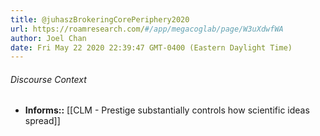 ```yaml
---
title: @juhaszBrokeringCorePeriphery2020
url: https://roamresearch.com/#/app/megacoglab/page/W3uXdwfWA
author: Joel Chan
date: Fri May 22 2020 22:39:47 GMT-0400 (Eastern Daylight Time)
---
```




###### Discourse Context

- **Informs::** [[CLM - Prestige substantially controls how scientific ideas spread]]
